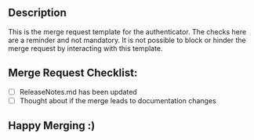 ## Description

This is the merge request template for the authenticator.
The checks here are a reminder and not mandatory.
It is not possible to block or hinder the merge request
by interacting with this template.

## Merge Request Checklist:

- [ ] ReleaseNotes.md has been updated
- [ ] Thought about if the merge leads to documentation changes

## Happy Merging :)
